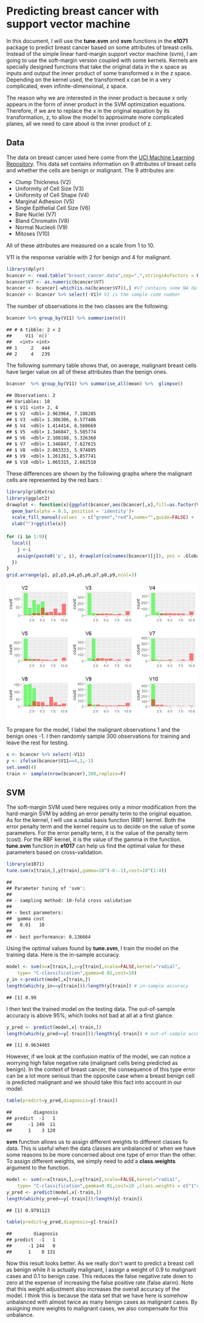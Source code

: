 Predicting breast cancer with support vector machine
================

In this document, I will use the **tune.svm** and **svm** functions in the **e1071** package to predict breast cancer based on some attributes of breast cells. Instead of the simple linear hard-margin support vector machine (svm), I am going to use the soft-margin version coupled with some kernels. Kernels are specially designed functions that take the original data in the x space as inputs and output the inner product of some transformed x in the z space. Depending on the kernel used, the transformed x can be in a very complicated, even infinite-dimensional, z space.

The reason why we are interested in the inner product is because x only appears in the form of inner product in the SVM optimization equations. Therefore, if we are to replace the x in the original equation by its transformation, z, to allow the model to approximate more complicated planes, all we need to care about is the inner product of z.

Data
----

The data on breast cancer used here come from the [UCI Machine Learning Repository](https://archive.ics.uci.edu/ml/datasets/Breast+Cancer+Wisconsin+%28Original%29). This data set contains information on 9 attributes of breast cells and whether the cells are benign or malignant. The 9 attributes are:

-   Clump Thickness (V2)
-   Uniformity of Cell Size (V3)
-   Uniformity of Cell Shape (V4)
-   Marginal Adhesion (V5)
-   Single Epithelial Cell Size (V6)
-   Bare Nuclei (V7)
-   Bland Chromatin (V8)
-   Normal Nucleoli (V9)
-   Mitoses (V10)

All of these attributes are measured on a scale from 1 to 10.

V11 is the response variable with 2 for benign and 4 for malignant.

``` r
library(dplyr)
bcancer <- read.table("breast_cancer.data",sep=",",stringsAsFactors = F)
bcancer$V7 <- as.numeric(bcancer$V7)
bcancer <- bcancer[-which(is.na(bcancer$V7)),] #V7 contains some NA data
bcancer <- bcancer %>% select(-V1)# V1 is the sample code number
```

The number of observations in the two classes are the following:

``` r
bcancer %>% group_by(V11) %>% summarise(n())
```

    ## # A tibble: 2 × 2
    ##     V11 `n()`
    ##   <int> <int>
    ## 1     2   444
    ## 2     4   239

The following summary table shows that, on average, malignant breast cells have larger value on all of these attributes than the benign ones.

``` r
bcancer  %>% group_by(V11) %>% summarise_all(mean) %>%  glimpse()
```

    ## Observations: 2
    ## Variables: 10
    ## $ V11 <int> 2, 4
    ## $ V2  <dbl> 2.963964, 7.188285
    ## $ V3  <dbl> 1.306306, 6.577406
    ## $ V4  <dbl> 1.414414, 6.560669
    ## $ V5  <dbl> 1.346847, 5.585774
    ## $ V6  <dbl> 2.108108, 5.326360
    ## $ V7  <dbl> 1.346847, 7.627615
    ## $ V8  <dbl> 2.083333, 5.974895
    ## $ V9  <dbl> 1.261261, 5.857741
    ## $ V10 <dbl> 1.065315, 2.602510

These differences are shown by the following graphs where the malignant cells are represented by the red bars :

``` r
library(gridExtra)
library(ggplot2)
drawplot <- function(x){ggplot(bcancer,aes(bcancer[,x],fill=as.factor(V11)))+
  geom_bar(alpha = 0.5, position = 'identity')+
  scale_fill_manual(values  = c("green","red"),name="",guide=FALSE) +
  xlab("")+ggtitle(x)}

for (i in 1:9){
  local({
    j <-i 
    assign(paste0('p', i), drawplot(colnames(bcancer)[j]), pos = .GlobalEnv)
  })  
}
grid.arrange(p1, p2,p3,p4,p5,p6,p7,p8,p9,ncol=3)
```

![](soft_svm_kernel_e1071_files/figure-markdown_github/unnamed-chunk-4-1.png)

To prepare for the model, I label the malignant observations 1 and the benign ones -1. I then randomly sample 300 observations for training and leave the rest for testing.

``` r
x <- bcancer %>% select(-V11)
y <- ifelse(bcancer$V11==4,1,-1)
set.seed(4)
train <- sample(nrow(bcancer),300,replace=F)
```

SVM
---

The soft-margin SVM used here requires only a minor modification from the hard-margin SVM by adding an error penalty term to the original equation. As for the kernel, I will use a radial basis function (RBF) kernel. Both the error penalty term and the kernel require us to decide on the value of some parameters. For the error penalty term, it is the value of the penalty term (cost). For the RBF kernel, it is the value of the gamma in the function. **tune.svm** function in **e1017** can help us find the optimal value for these parameters based on cross-validation.

``` r
library(e1071)
tune.svm(x[train,],y[train],gamma=10^(-6:-1),cost=10^(1:4))
```

    ## 
    ## Parameter tuning of 'svm':
    ## 
    ## - sampling method: 10-fold cross validation 
    ## 
    ## - best parameters:
    ##  gamma cost
    ##   0.01   10
    ## 
    ## - best performance: 0.136664

Using the optimal values found by **tune.svm**, I train the model on the training data. Here is the in-sample accuracy.

``` r
model <- svm(x=x[train,],y=y[train],scale=FALSE,kernel="radial",
    type= "C-classification",gamma=0.01,cost=10)
y_in <-predict(model,x[train,])
length(which(y_in==y[train]))/length(y[train]) # in-sample accuracy
```

    ## [1] 0.99

I then test the trained model on the testing data. The out-of-sample accuracy is above 95%, which looks not bad at all at a first glance.

``` r
y_pred <- predict(model,x[-train,])
length(which(y_pred==y[-train]))/length(y[-train]) # out-of-sample accuracy
```

    ## [1] 0.9634465

However, if we look at the confusion matrix of the model, we can notice a worrying high false negative rate (malignant cells being predicted as benign). In the context of breast cancer, the consequence of this type error can be a lot more serious than the opposite case when a breast benign cell is predicted malignant and we should take this fact into account in our model.

``` r
table(predict=y_pred,diagnosis=y[-train])
```

    ##        diagnosis
    ## predict  -1   1
    ##      -1 249  11
    ##      1    3 120

**svm** function allows us to assign different weights to different classes fo data. This is useful when the data classes are unbalanced or when we have some reasons to be more concerned about one type of error than the other. To assign different weights, we simply need to add a **class.weights** argument to the function.

``` r
model <- svm(x=x[train,],y=y[train],scale=FALSE,kernel="radial",
    type= "C-classification",gamma=0.01,cost=10 ,class.weights = c("1"=0.9,"-1"=0.1))
y_pred <- predict(model,x[-train,])
length(which(y_pred==y[-train]))/length(y[-train])
```

    ## [1] 0.9791123

``` r
table(predict=y_pred,diagnosis=y[-train])
```

    ##        diagnosis
    ## predict  -1   1
    ##      -1 244   0
    ##      1    8 131

Now this result looks better. As we really don't want to predict a breast cell as benign while it is actually malignant, I assign a weight of 0.9 to malignant cases and 0.1 to benign case. This reduces the false negative rate down to zero at the expense of increasing the false positive rate (false alarm). Note that this weight adjustment also increases the overall accuracy of the model. I think this is because the data set that we have here is somehow unbalanced with almost twice as many benign cases as malignant cases. By assigning more weights to malignant cases, we also compensate for this unbalance.
